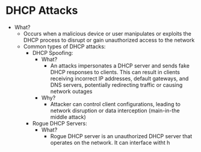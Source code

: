 # DHCP Attacks
- What?
	- Occurs when a malicious device or user manipulates or exploits the DHCP process to disrupt or gain unauthorized access to the network
	- Common types of DHCP attacks:
		- DHCP Spoofing:
			- What?
				- An attacks impersonates a DHCP server and sends fake DHCP responses to clients. This can result in clients receiving incorrect IP addresses, default gateways, and DNS servers, potentially redirecting traffic or causing network outages
			- Why?
				- Attacker can control client configurations, leading to network disruption or data interception (main-in-the middle attack)
		- Rogue DHCP Servers:
			- What?
				- Rogue DHCP server is an unauthorized DHCP server that operates on the network. It can interface witht h